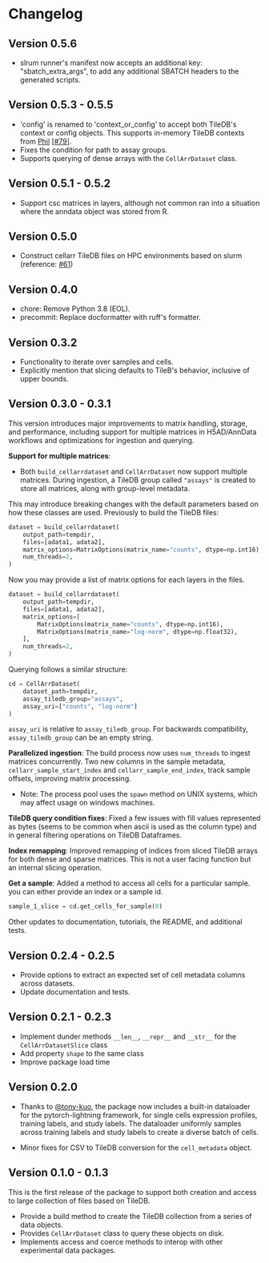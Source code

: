 # Changelog

## Version 0.5.6

- slrum runner's manifest now accepts an additional key: "sbatch_extra_args", to add any additional SBATCH headers to the generated scripts.

## Version 0.5.3 - 0.5.5

- 'config'  is renamed to 'context_or_config' to accept both TileDB's context or config objects. This supports in-memory TileDB contexts from [Phil](https://github.com/hanslovsky) [[#79](https://github.com/TileOme/cellarr/pull/79)].
- Fixes the condition for path to assay groups.
- Supports querying of dense arrays with the `CellArrDataset` class.

## Version 0.5.1 - 0.5.2

- Support csc matrices in layers, although not common ran into a situation where the anndata object was stored from R.

## Version 0.5.0

- Construct cellarr TileDB files on HPC environments based on slurm
(reference: [#61](https://github.com/cellarr/cellarr/pull/61))

## Version 0.4.0

- chore: Remove Python 3.8 (EOL).
- precommit: Replace docformatter with ruff's formatter.

## Version 0.3.2

- Functionality to iterate over samples and cells.
- Explicitly mention that slicing defaults to TileB's behavior, inclusive of upper bounds.

## Version 0.3.0 - 0.3.1

This version introduces major improvements to matrix handling, storage, and performance, including support for multiple matrices in H5AD/AnnData workflows and optimizations for ingestion and querying.

**Support for multiple matrices**:
  - Both `build_cellarrdataset` and `CellArrDataset` now support multiple matrices. During ingestion, a TileDB group called `"assays"` is created to store all matrices, along with group-level metadata.

This may introduce breaking changes with the default parameters based on how these classes are used. Previously to build the TileDB files:

```python
dataset = build_cellarrdataset(
    output_path=tempdir,
    files=[adata1, adata2],
    matrix_options=MatrixOptions(matrix_name="counts", dtype=np.int16),
    num_threads=2,
)
```

Now you may provide a list of matrix options for each layers in the files.

```python
dataset = build_cellarrdataset(
    output_path=tempdir,
    files=[adata1, adata2],
    matrix_options=[
        MatrixOptions(matrix_name="counts", dtype=np.int16),
        MatrixOptions(matrix_name="log-norm", dtype=np.float32),
    ],
    num_threads=2,
)
```

Querying follows a similar structure:
```python
cd = CellArrDataset(
    dataset_path=tempdir,
    assay_tiledb_group="assays",
    assay_uri=["counts", "log-norm"]
)
```
`assay_uri` is relative to `assay_tiledb_group`. For backwards compatibility, `assay_tiledb_group` can be an empty string.

**Parallelized ingestion**:
The build process now uses `num_threads` to ingest matrices concurrently. Two new columns in the sample metadata, `cellarr_sample_start_index` and `cellarr_sample_end_index`, track sample offsets, improving matrix processing.
  - Note: The process pool uses the `spawn` method on UNIX systems, which may affect usage on windows machines.

**TileDB query condition fixes**:
Fixed a few issues with fill values represented as bytes (seems to be common when ascii is used as the column type) and in general filtering operations on TileDB Dataframes.

**Index remapping**:
Improved remapping of indices from sliced TileDB arrays for both dense and sparse matrices. This is not a user facing function but an internal slicing operation.

**Get a sample**:
Added a method to access all cells for a particular sample. you can either provide an index or a sample id.

```python
sample_1_slice = cd.get_cells_for_sample(0)
```

Other updates to documentation, tutorials, the README, and additional tests.

## Version 0.2.4 - 0.2.5

- Provide options to extract an expected set of cell metadata columns across datasets.
- Update documentation and tests.

## Version 0.2.1 - 0.2.3

* Implement dunder methods `__len__`,  `__repr__` and `__str__` for the `CellArrDatasetSlice` class
* Add property `shape` to the same class
* Improve package load time


## Version 0.2.0

- Thanks to [@tony-kuo](https://github.com/tony-kuo), the package now includes a built-in dataloader for the pytorch-lightning framework,
for single cells expression profiles, training labels, and study labels. The dataloader uniformly samples across training labels and study labels to create a diverse batch of cells.

- Minor fixes for CSV to TileDB conversion for the `cell_metadata` object.

## Version 0.1.0 - 0.1.3

This is the first release of the package to support both creation and access to large
collection of files based on TileDB.

- Provide a build method to create the TileDB collection from a series of data objects.
- Provides `CellArrDataset` class to query these objects on disk.
- Implements access and coerce methods to interop with other experimental data packages.
